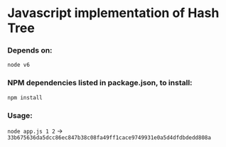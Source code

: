 # Javascript implementation of Hash Tree

### Depends on:
`node v6`

### NPM dependencies listed in package.json, to install:
`npm install`

### Usage:
`node app.js 1 2` -> `33b675636da5dcc86ec847b38c08fa49ff1cace9749931e0a5d4dfdbdedd808a`
